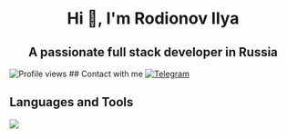 <!-- Center align text using HTML -->
<h1 align="center">
  Hi 👋, I'm Rodionov Ilya
</h1>
<h2 align="center">A passionate full stack developer in Russia</h2>

<img src="https://komarev.com/ghpvc/?username=BCyclik&color=blue" alt="Profile views" />
<!-- Contact section -->
## Contact with me
<a href="https://t.me/BCyclik">
    <img src="https://img.shields.io/badge/Telegram-2CA5E0?style=for-the-badge&logo=telegram&logoColor=white" alt="Telegram" />
</a>

<!-- Languages and Tools section -->
<h2 align="left">Languages and Tools</h2>
<p>
  <p align="left">
  <a href="https://skillicons.dev">
    <img src="https://skillicons.dev/icons?i=cs,unity,cpp,unreal,vscode,py,ps,blender,html,docker" />
  </a>
</p>
